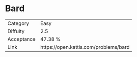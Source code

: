 # Bard

<table>
    <tr>
        <td>Category</td>
        <td>Easy</td>
    </tr>
    <tr>
        <td>Diffulty</td>
        <td>2.5</td>
    </tr>
    <tr>
        <td>Acceptance</td>
        <td>47.38 %</td>
    </tr>
    <tr>
        <td>Link</td>
        <td>https://open.kattis.com/problems/bard</td>
    </tr>
</table>